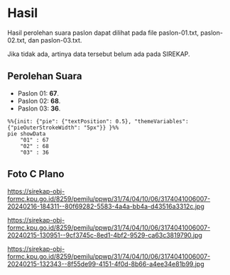 # Hasil

Hasil perolehan suara paslon dapat dilihat pada file paslon-01.txt, paslon-02.txt, dan paslon-03.txt.

Jika tidak ada, artinya data tersebut belum ada pada SIREKAP.

## Perolehan Suara

 * Paslon 01: **67**.
 * Paslon 02: **68**.
 * Paslon 03: **36**.

```mermaid
%%{init: {"pie": {"textPosition": 0.5}, "themeVariables": {"pieOuterStrokeWidth": "5px"}} }%%
pie showData
    "01" : 67
    "02" : 68
    "03" : 36
```
## Foto C Plano

https://sirekap-obj-formc.kpu.go.id/8259/pemilu/ppwp/31/74/04/10/06/3174041006007-20240216-184311--80f69282-5583-4a4a-bb4a-d43516a3312c.jpg

https://sirekap-obj-formc.kpu.go.id/8259/pemilu/ppwp/31/74/04/10/06/3174041006007-20240215-130951--9cf3745c-8ed1-4bf2-9529-ca63c3819790.jpg

https://sirekap-obj-formc.kpu.go.id/8259/pemilu/ppwp/31/74/04/10/06/3174041006007-20240215-132343--8f55de99-4151-4f0d-8b66-a4ee34e81b99.jpg
